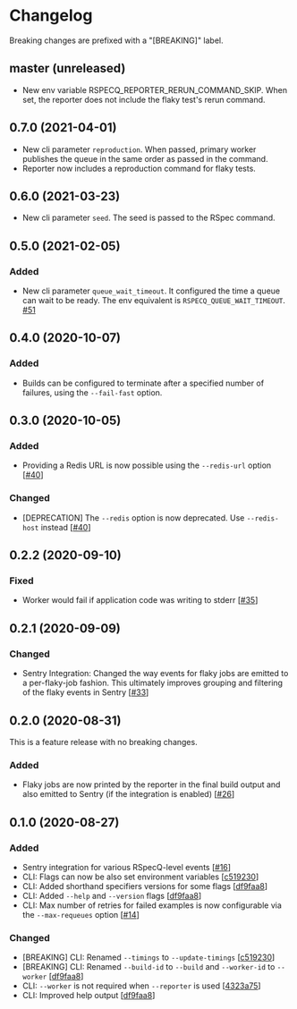 # Changelog

Breaking changes are prefixed with a "[BREAKING]" label.

## master (unreleased)

- New env variable RSPECQ_REPORTER_RERUN_COMMAND_SKIP. When set, the reporter
  does not include the flaky test's rerun command.

## 0.7.0 (2021-04-01)

- New cli parameter `reproduction`.
  When passed, primary worker publishes the queue in the same order as passed
  in the command.
- Reporter now includes a reproduction command for flaky tests.

## 0.6.0 (2021-03-23)

- New cli parameter `seed`.
  The seed is passed to the RSpec command.

## 0.5.0 (2021-02-05)

### Added

- New cli parameter `queue_wait_timeout`.
  It configured the time a queue can wait to be ready. The env equivalent
  is `RSPECQ_QUEUE_WAIT_TIMEOUT`. [#51](https://github.com/skroutz/rspecq/pull/51)

## 0.4.0 (2020-10-07)

### Added

- Builds can be configured to terminate after a specified number of failures,
  using the `--fail-fast` option.


## 0.3.0 (2020-10-05)

### Added

- Providing a Redis URL is now possible using the `--redis-url` option
  [[#40](https://github.com/skroutz/rspecq/pull/40)]

### Changed

- [DEPRECATION] The `--redis` option is now deprecated. Use `--redis-host`
  instead [[#40](https://github.com/skroutz/rspecq/pull/40)]

## 0.2.2 (2020-09-10)

### Fixed
- Worker would fail if application code was writing to stderr
 [[#35](https://github.com/skroutz/rspecq/pull/35)]

## 0.2.1 (2020-09-09)

### Changed

- Sentry Integration: Changed the way events for flaky jobs are emitted to a
  per-flaky-job fashion. This ultimately improves grouping and filtering of the
  flaky events in Sentry [[#33](https://github.com/skroutz/rspecq/pull/33)]


## 0.2.0 (2020-08-31)

This is a feature release with no breaking changes.

### Added

- Flaky jobs are now printed by the reporter in the final build output and also
  emitted to Sentry (if the integration is enabled) [[#26](https://github.com/skroutz/rspecq/pull/26)]

## 0.1.0 (2020-08-27)

### Added

- Sentry integration for various RSpecQ-level events [[#16](https://github.com/skroutz/rspecq/pull/16)]
- CLI: Flags can now be also set environment variables [[c519230](https://github.com/skroutz/rspecq/commit/c5192303e229f361e8ac86ae449b4ea84d42e022)]
- CLI: Added shorthand specifiers versions for some flags [[df9faa8](https://github.com/skroutz/rspecq/commit/df9faa8ec6721af8357cfee4de6a2fe7b32070fc)]
- CLI: Added `--help` and `--version` flags [[df9faa8](https://github.com/skroutz/rspecq/commit/df9faa8ec6721af8357cfee4de6a2fe7b32070fc)]
- CLI: Max number of retries for failed examples is now configurable via the `--max-requeues` option [[#14](https://github.com/skroutz/rspecq/pull/14)]

### Changed

- [BREAKING] CLI: Renamed `--timings` to `--update-timings` [[c519230](https://github.com/skroutz/rspecq/commit/c5192303e229f361e8ac86ae449b4ea84d42e022)]
- [BREAKING] CLI: Renamed `--build-id` to `--build` and `--worker-id` to `--worker` [[df9faa8](https://github.com/skroutz/rspecq/commit/df9faa8ec6721af8357cfee4de6a2fe7b32070fc)]
- CLI: `--worker` is not required when `--reporter` is used [[4323a75](https://github.com/skroutz/rspecq/commit/4323a75ca357274069d02ba9fb51cdebb04e0be4)]
- CLI: Improved help output [[df9faa8](https://github.com/skroutz/rspecq/commit/df9faa8ec6721af8357cfee4de6a2fe7b32070fc)]
